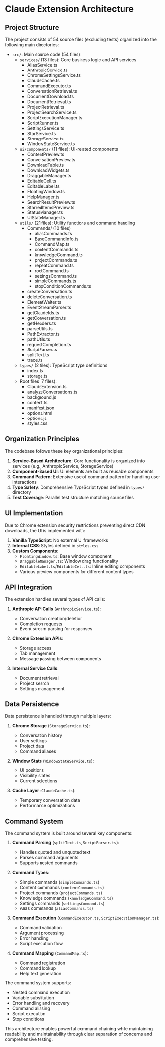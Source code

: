 # Claude Extension Architecture

## Project Structure

The project consists of 54 source files (excluding tests) organized into the following main directories:

- `src/`: Main source code (54 files)
  - `services/` (13 files): Core business logic and API services
    - AliasService.ts
    - AnthropicService.ts
    - ChromeSettingsService.ts
    - ClaudeCache.ts
    - CommandExecutor.ts
    - ConversationRetrieval.ts
    - DocumentDownload.ts
    - DocumentRetrieval.ts
    - ProjectRetrieval.ts
    - ProjectSearchService.ts
    - ScriptExecutionManager.ts
    - ScriptRunner.ts
    - SettingsService.ts
    - StarService.ts
    - StorageService.ts
    - WindowStateService.ts
  - `ui/components/` (11 files): UI-related components
    - ContentPreview.ts
    - ConversationPreview.ts
    - DownloadTable.ts
    - DownloadWidgets.ts
    - DraggableManager.ts
    - EditableCell.ts
    - EditableLabel.ts
    - FloatingWindow.ts
    - HelpManager.ts
    - SearchResultPreview.ts
    - StarredItemsPreview.ts
    - StatusManager.ts
    - UIStateManager.ts
  - `utils/` (21 files): Utility functions and command handling
    - Commands/ (10 files)
      - aliasCommands.ts
      - BaseCommandInfo.ts
      - CommandMap.ts
      - contentCommands.ts
      - knowledgeCommand.ts
      - projectCommands.ts
      - repeatCommand.ts
      - rootCommand.ts
      - settingsCommand.ts
      - simpleCommands.ts
      - stopConditionCommands.ts
    - createConversation.ts
    - deleteConversation.ts
    - ElementWaiter.ts
    - EventStreamParser.ts
    - getClaudeIds.ts
    - getConversation.ts
    - getHeaders.ts
    - parseUtils.ts
    - PathExtractor.ts
    - pathUtils.ts
    - requestCompletion.ts
    - ScriptParser.ts
    - splitText.ts
    - trace.ts
  - `types/` (2 files): TypeScript type definitions
    - index.ts
    - storage.ts
  - Root files (7 files):
    - ClaudeExtension.ts
    - analyzeConversations.ts
    - background.js
    - content.ts
    - manifest.json
    - options.html
    - options.js
    - styles.css

## Organization Principles

The codebase follows these key organizational principles:

1. **Service-Based Architecture**: Core functionality is organized into services (e.g., AnthropicService, StorageService)
2. **Component-Based UI**: UI elements are built as reusable components
3. **Command Pattern**: Extensive use of command pattern for handling user interactions
4. **Type Safety**: Comprehensive TypeScript types defined in `types/` directory
5. **Test Coverage**: Parallel test structure matching source files

## UI Implementation

Due to Chrome extension security restrictions preventing direct CDN downloads, the UI is implemented with:

1. **Vanilla TypeScript**: No external UI frameworks
2. **Internal CSS**: Styles defined in `styles.css`
3. **Custom Components**:
   - `FloatingWindow.ts`: Base window component
   - `DraggableManager.ts`: Window drag functionality
   - `EditableLabel.ts`/`EditableCell.ts`: Inline editing components
   - Various preview components for different content types

## API Integration

The extension handles several types of API calls:

1. **Anthropic API Calls** (`AnthropicService.ts`):

   - Conversation creation/deletion
   - Completion requests
   - Event stream parsing for responses

2. **Chrome Extension APIs**:

   - Storage access
   - Tab management
   - Message passing between components

3. **Internal Service Calls**:
   - Document retrieval
   - Project search
   - Settings management

## Data Persistence

Data persistence is handled through multiple layers:

1. **Chrome Storage** (`StorageService.ts`):

   - Conversation history
   - User settings
   - Project data
   - Command aliases

2. **Window State** (`WindowStateService.ts`):

   - UI positions
   - Visibility states
   - Current selections

3. **Cache Layer** (`ClaudeCache.ts`):
   - Temporary conversation data
   - Performance optimizations

## Command System

The command system is built around several key components:

1. **Command Parsing** (`splitText.ts`, `ScriptParser.ts`):

   - Handles quoted and unquoted text
   - Parses command arguments
   - Supports nested commands

2. **Command Types**:

   - Simple commands (`simpleCommands.ts`)
   - Content commands (`contentCommands.ts`)
   - Project commands (`projectCommands.ts`)
   - Knowledge commands (`knowledgeCommand.ts`)
   - Settings commands (`settingsCommand.ts`)
   - Alias commands (`aliasCommands.ts`)

3. **Command Execution** (`CommandExecutor.ts`, `ScriptExecutionManager.ts`):

   - Command validation
   - Argument processing
   - Error handling
   - Script execution flow

4. **Command Mapping** (`CommandMap.ts`):
   - Command registration
   - Command lookup
   - Help text generation

The command system supports:

- Nested command execution
- Variable substitution
- Error handling and recovery
- Command aliasing
- Script execution
- Stop conditions

This architecture enables powerful command chaining while maintaining readability and maintainability through clear separation of concerns and comprehensive testing.
